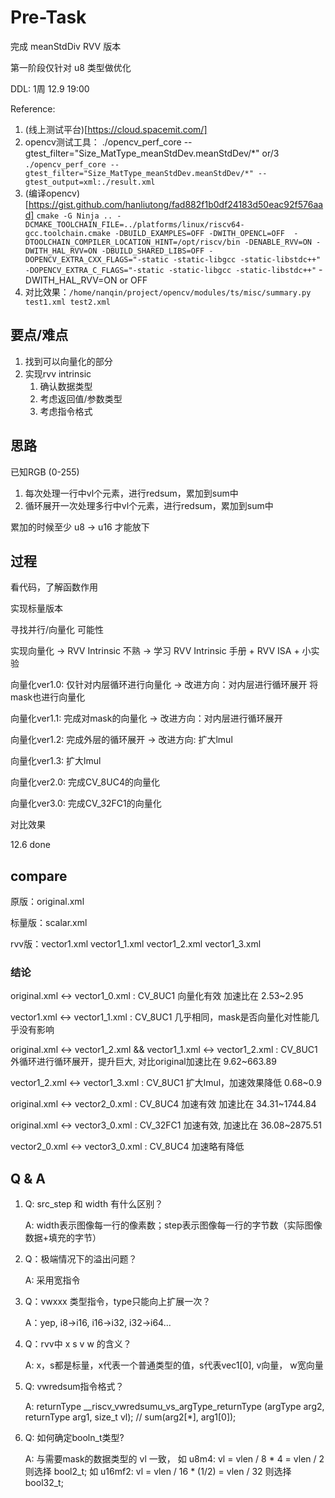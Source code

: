 # Pre-Task

完成 meanStdDiv RVV 版本

第一阶段仅针对 u8 类型做优化

DDL: 1周 12.9 19:00

Reference:
1. (线上测试平台)[https://cloud.spacemit.com/]
2. opencv测试工具： ./opencv_perf_core --gtest_filter="Size_MatType_meanStdDev.meanStdDev/*" or/3 `./opencv_perf_core --gtest_filter="Size_MatType_meanStdDev.meanStdDev/*" --gtest_output=xml:./result.xml`
3. (编译opencv)[https://gist.github.com/hanliutong/fad882f1b0df24183d50eac92f576aad]
   `cmake -G Ninja .. -DCMAKE_TOOLCHAIN_FILE=../platforms/linux/riscv64-gcc.toolchain.cmake -DBUILD_EXAMPLES=OFF -DWITH_OPENCL=OFF  -DTOOLCHAIN_COMPILER_LOCATION_HINT=/opt/riscv/bin -DENABLE_RVV=ON -DWITH_HAL_RVV=ON -DBUILD_SHARED_LIBS=OFF -DOPENCV_EXTRA_CXX_FLAGS="-static -static-libgcc -static-libstdc++" -DOPENCV_EXTRA_C_FLAGS="-static -static-libgcc -static-libstdc++"`
    -DWITH_HAL_RVV=ON or OFF
4. 对比效果：`/home/nanqin/project/opencv/modules/ts/misc/summary.py test1.xml test2.xml`

## 要点/难点
1. 找到可以向量化的部分 
2. 实现rvv intrinsic
   1. 确认数据类型
   2. 考虑返回值/参数类型
   3. 考虑指令格式

## 思路

已知RGB (0-255)

1. 每次处理一行中vl个元素，进行redsum，累加到sum中
2. 循环展开一次处理多行中vl个元素，进行redsum，累加到sum中

累加的时候至少 u8 -> u16 才能放下

## 过程

看代码，了解函数作用

实现标量版本

寻找并行/向量化 可能性

实现向量化 -> RVV Intrinsic 不熟 -> 学习 RVV Intrinsic 手册 + RVV ISA + 小实验

向量化ver1.0: 仅针对内层循环进行向量化 -> 改进方向：对内层进行循环展开 将mask也进行向量化

向量化ver1.1: 完成对mask的向量化 -> 改进方向：对内层进行循环展开

向量化ver1.2: 完成外层的循环展开 -> 改进方向: 扩大lmul

向量化ver1.3: 扩大lmul

向量化ver2.0: 完成CV_8UC4的向量化

向量化ver3.0: 完成CV_32FC1的向量化

对比效果

12.6 done
   
## compare

原版：original.xml

标量版：scalar.xml

rvv版：vector1.xml vector1_1.xml vector1_2.xml vector1_3.xml

### 结论

original.xml <-> vector1_0.xml : CV_8UC1 向量化有效 加速比在 2.53~2.95

vector1.xml <-> vector1_1.xml : CV_8UC1 几乎相同，mask是否向量化对性能几乎没有影响

original.xml <-> vector1_2.xml && vector1_1.xml <-> vector1_2.xml : CV_8UC1 外循环进行循环展开，提升巨大, 对比original加速比在 9.62~663.89

vector1_2.xml <-> vector1_3.xml : CV_8UC1 扩大lmul，加速效果降低 0.68~0.9

original.xml <-> vector2_0.xml : CV_8UC4 加速有效 加速比在 34.31~1744.84

original.xml <-> vector3_0.xml : CV_32FC1 加速有效, 加速比在 36.08~2875.51

vector2_0.xml <-> vector3_0.xml : CV_8UC4 加速略有降低

## Q & A

1. Q: src_step 和 width 有什么区别？

    A: width表示图像每一行的像素数；step表示图像每一行的字节数（实际图像数据+填充的字节）

2. Q：极端情况下的溢出问题？

    A: 采用宽指令

3. Q：vwxxx 类型指令，type只能向上扩展一次？

    A：yep, i8->i16, i16->i32, i32->i64...

4. Q：rvv中 x s v w 的含义？ 
    
    A: x，s都是标量，x代表一个普通类型的值，s代表vec1[0], v向量， w宽向量

5. Q: vwredsum指令格式？
   
    A: returnType __riscv_vwredsumu_vs_argType_returnType (argType arg2, returnType arg1, size_t vl);  // sum(arg2[*], arg1[0]); 

6. Q: 如何确定booln_t类型?
    
    A: 与需要mask的数据类型的 vl 一致， 如 u8m4: vl = vlen / 8 * 4 = vlen / 2 则选择 bool2_t; 如 u16mf2: vl = vlen / 16 * (1/2) = vlen / 32 则选择 bool32_t;